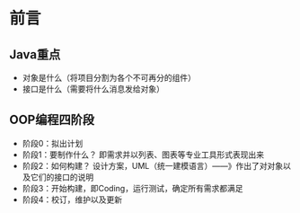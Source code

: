 # 前言 
## Java重点  
* 对象是什么（将项目分割为各个不可再分的组件）
* 接口是什么（需要将什么消息发给对象）
## OOP编程四阶段
* 阶段0：拟出计划
* 阶段1：要制作什么？ 即需求并以列表、图表等专业工具形式表现出来
* 阶段2：如何构建？ 设计方案，UML（统一建模语言）——》作出了对对象以及它们的接口的说明
* 阶段3：开始构建，即Coding，运行测试，确定所有需求都满足
* 阶段4：校订，维护以及更新

